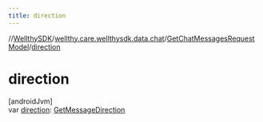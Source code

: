 ```yaml
---
title: direction
---
```

//[WellthySDK](../../../index.html)/[wellthy.care.wellthysdk.data.chat](../index.html)/[GetChatMessagesRequestModel](index.html)/[direction](direction.html)



# direction



[androidJvm]\
var [direction](direction.html): [GetMessageDirection](../-get-message-direction/index.html)




